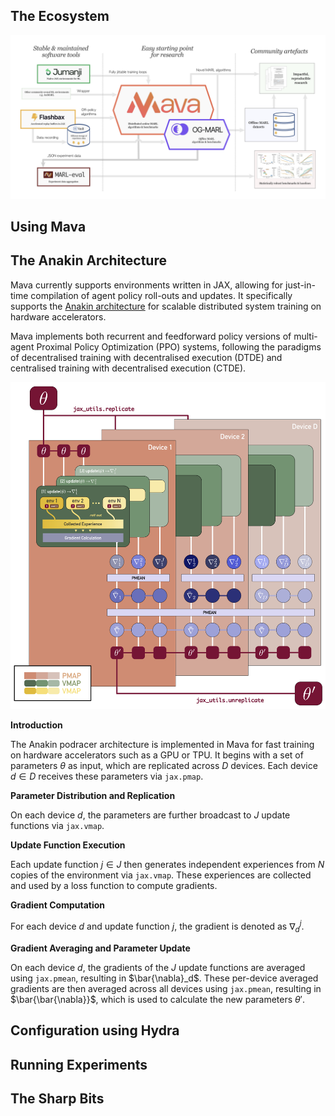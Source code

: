 ## The Ecosystem

![Ecosystem](images/diagrams/ecosystem.png)

## Using Mava

## The Anakin Architecture

Mava currently supports environments written in JAX, allowing for just-in-time compilation of agent policy roll-outs and updates.
It specifically supports the [Anakin architecture](https://arxiv.org/abs/2104.06272) for scalable distributed system training on hardware accelerators.

Mava implements both recurrent and feedforward policy versions of multi-agent Proximal Policy Optimization (PPO) systems, following the paradigms of decentralised training with decentralised execution (DTDE) and centralised training with decentralised execution (CTDE).

![Anakin](images/diagrams/anakin.png)

**Introduction**

The Anakin podracer architecture is implemented in Mava for fast training on hardware accelerators such as a GPU or TPU.
It begins with a set of parameters $\theta$ as input, which are replicated across $D$ devices.
Each device $d \in D$ receives these parameters via `jax.pmap`.

**Parameter Distribution and Replication**

On each device $d$, the parameters are further broadcast to $J$ update functions via `jax.vmap`.

**Update Function Execution**

Each update function $j \in J$ then generates independent experiences from $N$ copies of the environment via `jax.vmap`.
These experiences are collected and used by a loss function to compute gradients.

**Gradient Computation**

For each device $d$ and update function $j$, the gradient is denoted as $\nabla^{j}_{d}$.

**Gradient Averaging and Parameter Update**

On each device $d$, the gradients of the $J$ update functions are averaged using `jax.pmean`, resulting in $\bar{\nabla}_d$.
These per-device averaged gradients are then averaged across all devices using `jax.pmean`, resulting in $\bar{\bar{\nabla}}$, which is used to calculate the new parameters $\theta'$.


## Configuration using Hydra



## Running Experiments

## The Sharp Bits
